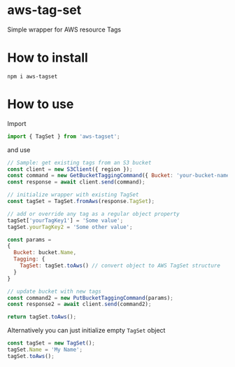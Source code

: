 # aws-tag-set
Simple wrapper for AWS resource Tags

# How to install 
```
npm i aws-tagset
```

# How to use
Import
```JavaScript
import { TagSet } from 'aws-tagset';
```
and use
```JavaScript
// Sample: get existing tags from an S3 bucket 
const client = new S3Client({ region });
const command = new GetBucketTaggingCommand({ Bucket: 'your-bucket-name' });
const response = await client.send(command);

// initialize wrapper with existing TagSet 
const tagSet = TagSet.fromAws(response.TagSet);

// add or override any tag as a regular object property
tagSet['yourTagKey1'] = 'Some value';
tagSet.yourTagKey2 = 'Some other value';

const params =
{
  Bucket: bucket.Name,
  Tagging: {
    TagSet: tagSet.toAws() // convert object to AWS TagSet structure
  }
}

// update bucket with new tags
const command2 = new PutBucketTaggingCommand(params);
const response2 = await client.send(command2);

return tagSet.toAws();
```
Alternatively you can just initialize empty `TagSet` object
```JavaScript
const tagSet = new TagSet();
tagSet.Name = 'My Name';
tagSet.toAws();
```